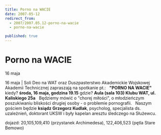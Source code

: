 ```yaml
---
title: Porno na WACIE
date: 2007-05-12
redirect_from: 
  - 2007/2007.05.12-porno-na-wacie
  - porno-na-wacie

published: true
---
```




# Porno na WACIE

<time>16 maja</time>

16 maja | 
Soli Deo na WAT oraz Duszpasterstwo Akademickie Wojskowej Akademii Technicznej zapraszają na spotkanie pt.:
&nbsp;
**"PORNO NA WACIE"**
&nbsp;
kiedy? **środa, 16 maja, godzina 19.15**
gdzie? **Aula (sala 103) Klubu WAT, ul. Kaliskiego 25a**
&nbsp;
Będziemy mówić o "chorej miłości", o młodzieńczym poszukiwaniu bliskości drugiej osoby - o problemie pornografii.
&nbsp;
Naszym gościem będzie **ksiądz Grzegorz Kudlak**, psycholog, specjalista ds. uzależnień, doktorant UKSW i były kapelan aresztu śledczego na Służewcu.


dojazd: 20,105,109,410 (przystanek Archimedesa), 122,406,523 (pętla Stare Bemowo)


<!--CONTENT FROM OLD SERVER (jos before 2013): 16 maja | 
Soli Deo na WAT oraz Duszpasterstwo Akademickie Wojskowej Akademii Technicznej zapraszają na spotkanie pt.:
&nbsp;
**"PORNO NA WACIE"**
&nbsp;
kiedy? **środa, 16 maja, godzina 19.15**
gdzie? **Aula (sala 103) Klubu WAT, ul. Kaliskiego 25a**
&nbsp;
Będziemy mówić o "chorej miłości", o młodzieńczym poszukiwaniu bliskości drugiej osoby - o problemie pornografii.
&nbsp;
Naszym gościem będzie **ksiądz Grzegorz Kudlak**, psycholog, specjalista ds. uzależnień, doktorant UKSW i były kapelan aresztu śledczego na Służewcu.


dojazd: 20,105,109,410 (przystanek Archimedesa), 122,406,523 (pętla Stare Bemowo)

-->

<!--{{json:{"created_date":"2007-05-12 22:17:40","publish_down":"0000-00-00 00:00:00","id":"495"}}}-->